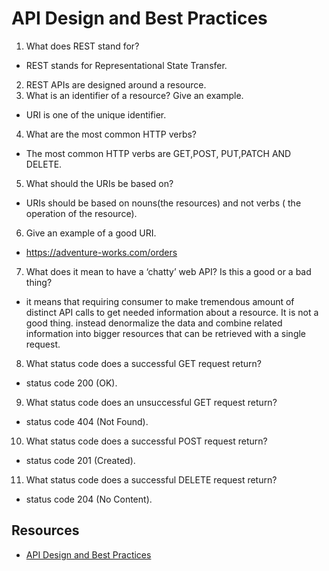 # API Design and Best Practices

1. What does REST stand for?
- REST stands for Representational State Transfer.
2. REST APIs are designed around a resource. 
3. What is an identifier of a resource? Give an example.
- URI is one of the unique identifier.
4. What are the most common HTTP verbs?
- The most common HTTP verbs are GET,POST, PUT,PATCH AND DELETE.
5. What should the URIs be based on?
- URIs should be based on nouns(the resources) and not verbs ( the operation of the resource).
6. Give an example of a good URI.
- https://adventure-works.com/orders
7. What does it mean to have a ‘chatty’ web API? Is this a good or a bad thing?
- it means that requiring consumer to make tremendous amount of distinct API calls to get needed information about a resource. It is not a good thing. instead  denormalize the data and combine related information into bigger resources that can be retrieved with a single request.
8. What status code does a successful GET request return?
- status code 200 (OK).
9. What status code does an unsuccessful GET request return?
- status code 404 (Not Found).
10. What status code does a successful POST request return?
- status code 201 (Created).
11. What status code does a successful DELETE request return?
- status code 204 (No Content).


## Resources
- [API Design and Best Practices](https://docs.microsoft.com/en-us/azure/architecture/best-practices/api-design)
